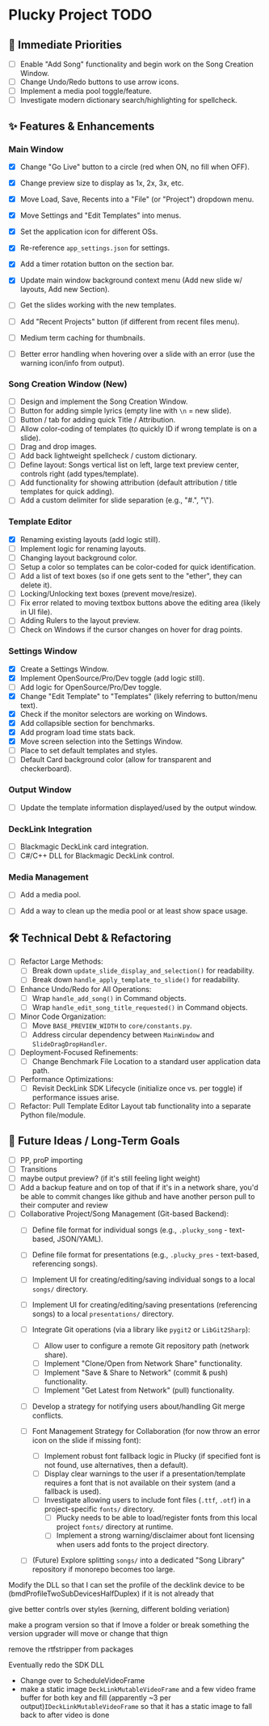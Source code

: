 # Plucky Project TODO

## 🎯 Immediate Priorities
- [ ] Enable "Add Song" functionality and begin work on the Song Creation Window.
- [ ] Change Undo/Redo buttons to use arrow icons.
- [ ] Implement a media pool toggle/feature.
- [ ] Investigate modern dictionary search/highlighting for spellcheck.

## ✨ Features & Enhancements
### Main Window
- [X] Change "Go Live" button to a circle (red when ON, no fill when OFF).
- [X] Change preview size to display as 1x, 2x, 3x, etc.
- [X] Move Load, Save, Recents into a "File" (or "Project") dropdown menu.
- [X] Move Settings and "Edit Templates" into menus.
- [X] Set the application icon for different OSs.
- [X] Re-reference `app_settings.json` for settings.
- [X] Add a timer rotation button on the section bar.
- [X] Update main window background context menu (Add new slide w/ layouts, Add new Section).
- [ ] Get the slides working with the new templates.
- [ ] Add "Recent Projects" button (if different from recent files menu).
- [ ] Medium term caching for thumbnails.
- [ ] Better error handling when hovering over a slide with an error (use the warning icon/info from output).


### Song Creation Window (New)
- [ ] Design and implement the Song Creation Window.
- [ ] Button for adding simple lyrics (empty line with `\n` = new slide).
- [ ] Button / tab for adding quick Title / Attribution.
- [ ] Allow color-coding of templates (to quickly ID if wrong template is on a slide).
- [ ] Drag and drop images.
- [ ] Add back lightweight spellcheck / custom dictionary.
- [ ] Define layout: Songs vertical list on left, large text preview center, controls right (add types/template).
- [ ] Add functionality for showing attribution (default attribution / title templates for quick adding).
- [ ] Add a custom delimiter for slide separation (e.g., "#.", "\\").

### Template Editor
- [X] Renaming existing layouts (add logic still).
- [ ] Implement logic for renaming layouts.
- [ ] Changing layout background color.
- [ ] Setup a color so templates can be color-coded for quick identification.
- [ ] Add a list of text boxes (so if one gets sent to the "ether", they can delete it).
- [ ] Locking/Unlocking text boxes (prevent move/resize).
- [ ] Fix error related to moving textbox buttons above the editing area (likely in UI file).
- [ ] Adding Rulers to the layout preview.
- [ ] Check on Windows if the cursor changes on hover for drag points.

### Settings Window
- [X] Create a Settings Window.
- [X] Implement OpenSource/Pro/Dev toggle (add logic still).
- [ ] Add logic for OpenSource/Pro/Dev toggle.
- [X] Change "Edit Template" to "Templates" (likely referring to button/menu text).
- [X] Check if the monitor selectors are working on Windows.
- [X] Add collapsible section for benchmarks.
- [X] Add program load time stats back.
- [X] Move screen selection into the Settings Window.
- [ ] Place to set default templates and styles.
- [ ] Default Card background color (allow for transparent and checkerboard).

### Output Window
- [ ] Update the template information displayed/used by the output window.

### DeckLink Integration
- [ ] Blackmagic DeckLink card integration.
- [ ] C#/C++ DLL for Blackmagic DeckLink control.

### Media Management
- [ ] Add a media pool.
- [ ] Add a way to clean up the media pool or at least show space usage.



## 🛠️ Technical Debt & Refactoring
- [ ] Refactor Large Methods:
    - [ ] Break down `update_slide_display_and_selection()` for readability.
    - [ ] Break down `handle_apply_template_to_slide()` for readability.
- [ ] Enhance Undo/Redo for All Operations:
    - [ ] Wrap `handle_add_song()` in Command objects.
    - [ ] Wrap `handle_edit_song_title_requested()` in Command objects.
- [ ] Minor Code Organization:
    - [ ] Move `BASE_PREVIEW_WIDTH` to `core/constants.py`.
    - [ ] Address circular dependency between `MainWindow` and `SlideDragDropHandler`.
- [ ] Deployment-Focused Refinements:
    - [ ] Change Benchmark File Location to a standard user application data path.
- [ ] Performance Optimizations:
    - [ ] Revisit DeckLink SDK Lifecycle (initialize once vs. per toggle) if performance issues arise.
- [ ] Refactor: Pull Template Editor Layout tab functionality into a separate Python file/module.

## 🚀 Future Ideas / Long-Term Goals
- [ ] PP, proP importing
- [ ] Transitions
- [ ] maybe output preview? (if it's still feeling light weight)
- [ ] Add a backup feature and on top of that if it's in a network share, you'd be able to commit changes like github and have another person pull to their computer and review
- [ ] Collaborative Project/Song Management (Git-based Backend):
  - [ ] Define file format for individual songs (e.g., `.plucky_song` - text-based, JSON/YAML).
  - [ ] Define file format for presentations (e.g., `.plucky_pres` - text-based, referencing songs).
  - [ ] Implement UI for creating/editing/saving individual songs to a local `songs/` directory.
  - [ ] Implement UI for creating/editing/saving presentations (referencing songs) to a local `presentations/` directory.
  - [ ] Integrate Git operations (via a library like `pygit2` or `LibGit2Sharp`):
    - [ ] Allow user to configure a remote Git repository path (network share).
    - [ ] Implement "Clone/Open from Network Share" functionality.
    - [ ] Implement "Save & Share to Network" (commit & push) functionality.
    - [ ] Implement "Get Latest from Network" (pull) functionality.
  - [ ] Develop a strategy for notifying users about/handling Git merge conflicts.
  - [ ] Font Management Strategy for Collaboration (for now throw an error icon on the slide if missing font):
    - [ ] Implement robust font fallback logic in Plucky (if specified font is not found, use alternatives, then a default).
    - [ ] Display clear warnings to the user if a presentation/template requires a font that is not available on their system (and a fallback is used).
    - [ ] Investigate allowing users to include font files (`.ttf`, `.otf`) in a project-specific `fonts/` directory.
      - [ ] Plucky needs to be able to load/register fonts from this local project `fonts/` directory at runtime.
      - [ ] Implement a strong warning/disclaimer about font licensing when users add fonts to the project directory.
  - [ ] (Future) Explore splitting `songs/` into a dedicated "Song Library" repository if monorepo becomes too large.







Modify the DLL so that I can set the profile of the decklink device to be (bmdProfileTwoSubDevicesHalfDuplex) if it is not already that

give better contrls over styles (kerning, different bolding veriation)

make a program version so that if  Imove a folder or break something the version upgrader will move or change that thign

remove the rtfstripper from packages





Eventually redo the SDK DLL
- Change over to ScheduleVideoFrame
- make a static image `DeckLinkMutableVideoFrame` and a few video frame buffer for both key and fill (apparently ~3 per output)`IDeckLinkMutableVideoFrame` so that it has a static image to fall back to after video is done